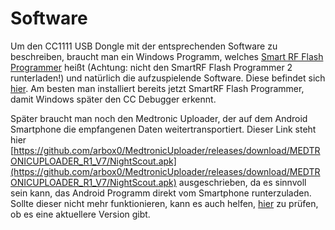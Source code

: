 # Software

Um den CC1111 USB Dongle mit der entsprechenden Software zu beschreiben, braucht man ein Windows Programm, welches [Smart RF Flash Programmer](http://www.ti.com/tool/flash-programmer) heißt (Achtung: nicht den SmartRF Flash Programmer 2 runterladen!) und natürlich die aufzuspielende Software. Diese befindet sich   [hier](https://github.com/jberian/mmcommander/releases/download/0.89/MMCommander_EUR_0.89_NoTx.hex).
Am besten man installiert bereits jetzt SmartRF Flash Programmer, damit Windows später den CC Debugger erkennt.

Später braucht man noch den Medtronic Uploader, der auf dem Android Smartphone die empfangenen Daten weitertransportiert. Dieser Link steht hier [https://github.com/arbox0/MedtronicUploader/releases/download/MEDTRONICUPLOADER_R1_V7/NightScout.apk](https://github.com/arbox0/MedtronicUploader/releases/download/MEDTRONICUPLOADER_R1_V7/NightScout.apk) ausgeschrieben, da es sinnvoll sein kann, das Android Programm direkt vom Smartphone runterzuladen. Sollte dieser nicht mehr funktionieren, kann es auch helfen, [hier](https://github.com/arbox0/MedtronicUploader/releases) zu prüfen, ob es eine aktuellere Version gibt.

